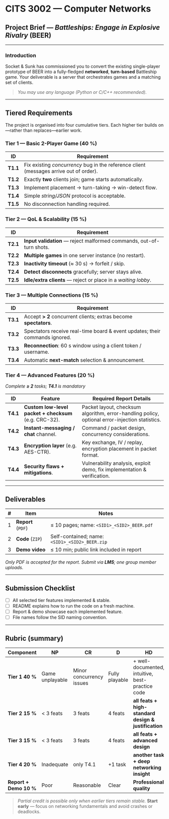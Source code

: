 # CITS 3002 — Computer Networks
## Project Brief — *Battleships: Engage in Explosive Rivalry* (BEER)

---

### Introduction
Socket & Sunk has commissioned you to convert the existing single-player prototype of BEER into a fully-fledged **networked**, **turn-based** Battleship game. Your deliverable is a server that orchestrates games and a matching set of clients.

> *You may use any language (Python or C/C++ recommended).*

---

## Tiered Requirements
The project is organised into four cumulative tiers.  Each higher tier builds on—rather than replaces—earlier work.

### Tier 1 — Basic 2-Player Game (40 %)
| ID | Requirement |
|----|-------------|
| **T1.1** | Fix existing *concurrency* bug in the reference client (messages arrive out of order). |
| **T1.2** | Exactly **two** clients join; game starts automatically. |
| **T1.3** | Implement placement → turn-taking → win-detect flow. |
| **T1.4** | Simple *string/JSON* protocol is acceptable. |
| **T1.5** | No disconnection handling required. |

### Tier 2 — QoL & Scalability (15 %)
| ID | Requirement |
|----|-------------|
| **T2.1** | **Input validation** — reject malformed commands, out-of-turn shots. |
| **T2.2** | **Multiple games** in one server instance (no restart). |
| **T2.3** | **Inactivity timeout** (≈ 30 s) → forfeit / skip. |
| **T2.4** | **Detect disconnects** gracefully; server stays alive. |
| **T2.5** | **Idle/extra clients** — reject or place in a *waiting lobby*. |

### Tier 3 — Multiple Connections (15 %)
| ID | Requirement |
|----|-------------|
| **T3.1** | Accept **> 2** concurrent clients; extras become **spectators**. |
| **T3.2** | Spectators receive real-time board & event updates; their commands ignored. |
| **T3.3** | **Reconnection**: 60 s window using a client token / username. |
| **T3.4** | Automatic **next-match** selection & announcement. |

### Tier 4 — Advanced Features (20 %)
*Complete **≥ 2** tasks; **T4.1** is mandatory*

| ID  | Feature | Required Report Details |
|-----|---------|-------------------------|
| **T4.1** | **Custom low-level packet + checksum** (e.g. CRC-32). | Packet layout, checksum algorithm, error-handling policy, optional error-injection statistics. |
| **T4.2** | **Instant-messaging / chat** channel. | Command / packet design, concurrency considerations. |
| **T4.3** | **Encryption layer** (e.g. AES-CTR). | Key exchange, IV / replay, encryption placement in packet format. |
| **T4.4** | **Security flaws + mitigations**. | Vulnerability analysis, exploit demo, fix implementation & verification. |

---

## Deliverables
| # | Item | Notes |
|---|------|-------|
| 1 | **Report** (`PDF`) | ≤ 10 pages; name: `<SID1>_<SID2>_BEER.pdf` |
| 2 | **Code** (`ZIP`) | Self-contained; name: `<SID1>_<SID2>_BEER.zip` |
| 3 | **Demo video** | ≤ 10 min; public link included in report |

*Only PDF is accepted for the report.  Submit via **LMS**; one group member uploads.*

---

## Submission Checklist
- [ ] All selected tier features implemented & stable.
- [ ] README explains how to run the code on a fresh machine.
- [ ] Report & demo showcase each implemented feature.
- [ ] File names follow the SID naming convention.

---

## Rubric (summary)
| Component | NP | CR | D | **HD** |
|-----------|----|----|---|--------|
| **Tier 1 40 %** | Game unplayable | Minor concurrency issues | Fully playable | + well-documented, intuitive, best-practice code |
| **Tier 2 15 %** | < 3 feats | 3 feats | 4 feats | **all feats + high-standard design & justification** |
| **Tier 3 15 %** | < 3 feats | 3 feats | 4 feats | **all feats + advanced design** |
| **Tier 4 20 %** | Inadequate | only T4.1 | +1 task | **another task + deep networking insight** |
| **Report + Demo 10 %** | Poor | Reasonable | Clear | **Professional quality** |

> *Partial credit is possible only when earlier tiers remain stable.*
> **Start early** — focus on networking fundamentals and avoid crashes or deadlocks.

